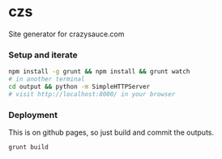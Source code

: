 # czs
Site generator for crazysauce.com

### Setup and iterate
```bash
npm install -g grunt && npm install && grunt watch
# in another terminal
cd output && python -m SimpleHTTPServer
# visit http://localhost:8000/ in your browser
```

### Deployment

This is on github pages, so just build and commit the outputs.

```bash
grunt build
```
